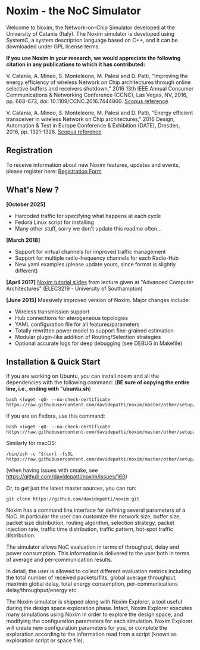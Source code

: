 Noxim - the NoC Simulator
=========================

Welcome to Noxim, the Network-on-Chip Simulator developed at the University of Catania (Italy).
The Noxim simulator is developed using SystemC, a system description language based on C++, and
it can be downloaded under GPL license terms.

**If you use Noxim in your research, we would appreciate the following citation in any publications to which it has contributed:**

V. Catania, A. Mineo, S. Monteleone, M. Palesi and D. Patti, "Improving the energy efficiency of wireless Network on Chip architectures through online selective buffers and receivers shutdown," 2016 13th IEEE Annual Consumer Communications & Networking Conference (CCNC), Las Vegas, NV, 2016, pp. 668-673, doi: 10.1109/CCNC.2016.7444860.
[Scopus reference](https://www.scopus.com/record/display.uri?eid=2-s2.0-84966659566&origin=resultslist&sort=plf-f&src=s&sid=b531296d946a78b05f463c35c681a44c&sot=autdocs&sdt=autdocs&sl=18&s=AU-ID%2835610853000%29&relpos=14&citeCnt=6&searchTerm=)

V. Catania, A. Mineo, S. Monteleone, M. Palesi and D. Patti, "Energy efficient transceiver in wireless Network on Chip architectures," 2016 Design, Automation & Test in Europe Conference & Exhibition (DATE), Dresden, 2016, pp. 1321-1326.
[Scopus reference](https://www.scopus.com/record/display.uri?eid=2-s2.0-84973661681&origin=resultslist&sort=plf-f&src=s&sid=4bd3ffce04cc0093a84655249383aefa&sot=autdocs&sdt=autdocs&sl=18&s=AU-ID%2835610853000%29&relpos=11&citeCnt=11&searchTerm=)

Registration
------------
To receive information about new Noxim features, updates and events, please register here:
[Registration Form](https://docs.google.com/forms/d/e/1FAIpQLSfJnYQZwxC4gr4jUc-nuwuGp0MDBA-0N_TVf8hqV1DIa325Dg/viewform?c=0&w=1)

What's New ? 
------------

**[October 2025]**
 * Harcoded traffic for specifying what happens at each cycle
 * Fedora Linux script for installing
 * Many other stuff, sorry we don't update this readme often...
   
**[March 2018]**

  * Support for virtual channels for improved traffic management
  * Support for multiple radio-frequency channels for each Radio-Hub
  * New yaml examples (please update yours, since format is slightly different)
  
**[April 2017]** [Noxim tutorial slides](doc/noxim_tutorial.pdf) from lecture given at "Advanced Computer Architectures" (ELEC3219 - University of Southampton)

**[June 2015]** Massively improved version of Noxim. Major changes include:

  * Wireless transmission support
  * Hub connections for eterogeneous topologies
  * YAML configuration file for all features/parameters
  * Totally rewritten power model to support fine-grained estimation
  * Modular plugin-like addition of Routing/Selection strategies
  * Optional accurate logs for deep debugging (see DEBUG in Makefile)

Installation & Quick Start
-----------

If you are working on Ubuntu, you can install noxim and all the dependencies with the following command:
(**BE sure of copying the entire line, i.e., ending with "ubuntu.sh**)

    bash <(wget -qO- --no-check-certificate https://raw.githubusercontent.com/davidepatti/noxim/master/other/setup/ubuntu.sh)

If you are on Fedora, use this command:

    bash <(wget -qO- --no-check-certificate https://raw.githubusercontent.com/davidepatti/noxim/master/other/setup/fedora.sh)

Similarly for macOS:

    /bin/zsh -c "$(curl -fsSL https://raw.githubusercontent.com/davidepatti/noxim/master/other/setup/macos.zsh)"

(when having issues with cmake, see https://github.com/davidepatti/noxim/issues/160)

Or, to get just the latest master sources, you can run:

    git clone https://github.com/davidepatti/noxim.git

Noxim has a command line interface for defining several parameters of a NoC. In particular the
user can customize the network size, buffer size, packet size distribution, routing algorithm,
selection strategy, packet injection rate, traffic time distribution, traffic pattern, hot-spot
traffic distribution.

The simulator allows NoC evaluation in terms of throughput, delay and power consumption. This
information is delivered to the user both in terms of average and per-communication results.

In detail, the user is allowed to collect different evaluation metrics including the total number
of received packets/flits, global average throughput, max/min global delay, total energy consumption,
per-communications delay/throughput/energy etc.

The Noxim simulator is shipped along with Noxim Explorer, a tool useful during the design space
exploration phase. Infact, Noxim Explorer executes many simulations using Noxim in order to explore
the design space, and modifying the conﬁguration parameters for each simulation. Noxim Explorer will
create new configuration parameters for you, or complete the exploration according to the information
read from a script (known as exploration script or space file).



